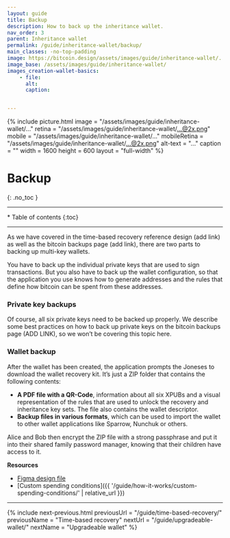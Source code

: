 ```yaml
---
layout: guide
title: Backup
description: How to back up the inheritance wallet.
nav_order: 3
parent: Inheritance wallet
permalink: /guide/inheritance-wallet/backup/
main_classes: -no-top-padding
image: https://bitcoin.design/assets/images/guide/inheritance-wallet/...
image_base: /assets/images/guide/inheritance-wallet/
images_creation-wallet-basics:
    - file: 
      alt: 
      caption: 


---
```


<!--

Editor's notes

This page covers a multi-key wallet that uses timelocks to provide additional recovery options.  

Illustration sources

https://www.figma.com/file/h5GP5v5dYfpXXfEUXf6nvC/Family-inheritance-wallet?type=design&node-id=5542%3A2119&mode=design&t=sBtcvrDzb8MPtWaK-1

-->

{% include picture.html
   image = "/assets/images/guide/inheritance-wallet/..."
   retina = "/assets/images/guide/inheritance-wallet/...@2x.png"
   mobile = "/assets/images/guide/inheritance-wallet/..."
   mobileRetina = "/assets/images/guide/inheritance-wallet/...@2x.png"
   alt-text = "..."
   caption = ""
   width = 1600
   height = 600
   layout = "full-width"
%}

# Backup 
{: .no_toc }

---

<div class="glossary-toc" markdown="1">
 * Table of contents
{:toc}
</div>

---

As we have covered in the time-based recovery reference design (add link) as well as the bitcoin backups page (add link), there are two parts to backing up multi-key wallets. 

You have to back up the individual private keys that are used to sign transactions. But you also have to back up the wallet configuration, so that the application you use knows how to generate addresses and the rules that define how bitcoin can be spent from these addresses. 

### Private key backups
Of course, all six private keys need to be backed up properly. We describe some best practices on how to back up private keys on the bitcoin backups page (ADD LINK), so we won’t be covering this topic here. 

### Wallet backup
After the wallet has been created, the application prompts the Joneses to download the wallet recovery kit. It’s just a ZIP folder that contains the following contents:

- **A PDF file with a QR-Code**, information about all six XPUBs and a visual representation of the rules that are used to unlock the recovery and inheritance key sets. The file also contains the wallet descriptor.
- **Backup files in various formats**, which can be used to import the wallet to other wallet applications like Sparrow, Nunchuk or others. 

Alice and Bob then encrypt the ZIP file with a strong passphrase and put it into their shared family password manager, knowing that their children have access to it.


**Resources**
- [Figma design file](https://www.figma.com/file/h5GP5v5dYfpXXfEUXf6nvC/Family-inheritance-wallet?type=design&node-id=5542%3A2119&mode=design&t=sBtcvrDzb8MPtWaK-1)
- [Custom spending conditions]({{ '/guide/how-it-works/custom-spending-conditions/' | relative_url }})

---

{% include next-previous.html
   previousUrl = "/guide/time-based-recovery/"
   previousName = "Time-based recovery"
   nextUrl = "/guide/upgradeable-wallet/"
   nextName = "Upgradeable wallet"
%}
